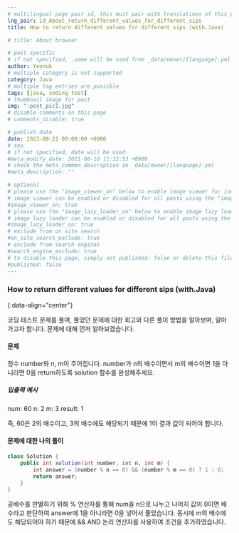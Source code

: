 ```yaml
---
# multilingual page pair id, this must pair with translations of this page. (This name must be unique)
lng_pair: id_About_return_different_values_for_different_sips
title: How to return different values for different sips (with.Java)

# title: About browser

# post specific
# if not specified, .name will be used from _data/owner/[language].yml
author: Yeonuk
# multiple category is not supported
category: Java
# multiple tag entries are possible
tags: [java, coding test]
# thumbnail image for post
img: ":post_pic1.jpg"
# disable comments on this page
# comments_disable: true

# publish date
date: 2023-08-21 09:00:00 +0900
# seo
# if not specified, date will be used.
#meta_modify_date: 2021-08-10 11:32:53 +0900
# check the meta_common_description in _data/owner/[language].yml
#meta_description: ""

# optional
# please use the "image_viewer_on" below to enable image viewer for individual pages or posts (_posts/ or [language]/_posts folders).
# image viewer can be enabled or disabled for all posts using the "image_viewer_posts: true" setting in _data/conf/main.yml.
#image_viewer_on: true
# please use the "image_lazy_loader_on" below to enable image lazy loader for individual pages or posts (_posts/ or [language]/_posts folders).
# image lazy loader can be enabled or disabled for all posts using the "image_lazy_loader_posts: true" setting in _data/conf/main.yml.
#image_lazy_loader_on: true
# exclude from on site search
#on_site_search_exclude: true
# exclude from search engines
#search_engine_exclude: true
# to disable this page, simply set published: false or delete this file
#published: false
---
```


<!-- outline-start -->

### How to return different values for different sips (with.Java)

{:data-align="center"}

<!-- outline-end -->

코딩 테스트 문제를 풀며, 풀었던 문제에 대한 회고와 다른 풀이 방법을 알아보며, 알아가고자 합니다.
문제에 대해 먼저 알아보겠습니다.

#### 문제

정수 number와 n, m이 주어집니다. number가 n의 배수이면서 m의 배수이면 1을 아니라면 0을 return하도록 solution 함수를 완성해주세요.

##### 입출력 예시

num: 60
n: 2
m: 3
result: 1

즉, 60은 2의 배수이고, 3의 배수에도 해당되기 때문에 1이 결과 값이 되어야 합니다.

#### 문제에 대한 나의 풀이

```java
class Solution {
    public int solution(int number, int n, int m) {
        int answer = (number % n == 0) && (number % m == 0) ? 1 : 0;
        return answer;
    }
}
```

공배수를 판별하기 위해 % 연산자를 통해 num을 n으로 나누고 나머지 값이 0이면 배수라고 판단하여 answer에 1을 아니라면 0을 넣어서 풀었습니다. 동시에 m의 배수에도 해당되어야 하기 때문에 && AND 논리 연산자를 사용하여 조건을 추가하였습니다.
